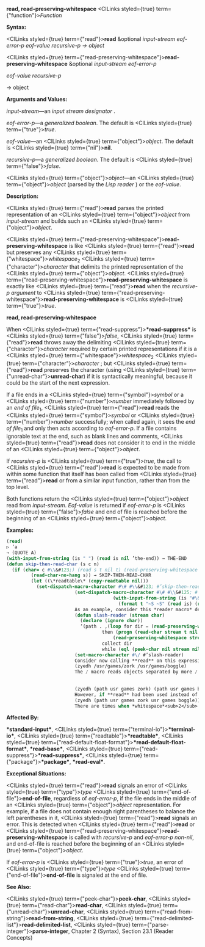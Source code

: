 **read, read-preserving-whitespace** <ClLinks styled={true} term={"function"}><i>Function</i></ClLinks> 



**Syntax:** 



<ClLinks styled={true} term={"read"}><b>read</b></ClLinks> &amp;optional *input-stream eof-error-p eof-value recursive-p → object* 



<ClLinks styled={true} term={"read-preserving-whitespace"}><b>read-preserving-whitespace</b></ClLinks> &amp;optional *input-stream eof-error-p* 



*eof-value recursive-p* 



→ object 



**Arguments and Values:** 



*input-stream*—an *input stream designator* . 



*eof-error-p*—a *generalized boolean*. The default is <ClLinks styled={true} term={"true"}><i>true</i></ClLinks>. 



*eof-value*—an <ClLinks styled={true} term={"object"}><i>object</i></ClLinks>. The default is <ClLinks styled={true} term={"nil"}><b>nil</b></ClLinks>. 



*recursive-p*—a *generalized boolean*. The default is <ClLinks styled={true} term={"false"}><i>false</i></ClLinks>. 



<ClLinks styled={true} term={"object"}><i>object</i></ClLinks>—an <ClLinks styled={true} term={"object"}><i>object</i></ClLinks> (parsed by the *Lisp reader* ) or the *eof-value*. 



**Description:** 



<ClLinks styled={true} term={"read"}><b>read</b></ClLinks> parses the printed representation of an <ClLinks styled={true} term={"object"}><i>object</i></ClLinks> from *input-stream* and builds such an <ClLinks styled={true} term={"object"}><i>object</i></ClLinks>. 



<ClLinks styled={true} term={"read-preserving-whitespace"}><b>read-preserving-whitespace</b></ClLinks> is like <ClLinks styled={true} term={"read"}><b>read</b></ClLinks> but preserves any <ClLinks styled={true} term={"whitespace"}><i>whitespace</i></ClLinks><sub>2</sub> <ClLinks styled={true} term={"character"}><i>character</i></ClLinks> that delimits the printed representation of the <ClLinks styled={true} term={"object"}><i>object</i></ClLinks>. <ClLinks styled={true} term={"read-preserving-whitespace"}><b>read-preserving-whitespace</b></ClLinks> is exactly like <ClLinks styled={true} term={"read"}><b>read</b></ClLinks> when the *recursive-p argument* to <ClLinks styled={true} term={"read-preserving-whitespace"}><b>read-preserving-whitespace</b></ClLinks> is <ClLinks styled={true} term={"true"}><i>true</i></ClLinks>. 







 



 



**read, read-preserving-whitespace** 



When <ClLinks styled={true} term={"read-suppress"}><b>\*read-suppress\*</b></ClLinks> is <ClLinks styled={true} term={"false"}><i>false</i></ClLinks>, <ClLinks styled={true} term={"read"}><b>read</b></ClLinks> throws away the delimiting <ClLinks styled={true} term={"character"}><i>character</i></ClLinks> required by certain printed representations if it is a <ClLinks styled={true} term={"whitespace"}><i>whitespace</i></ClLinks><sub>2</sub> <ClLinks styled={true} term={"character"}><i>character</i></ClLinks> ; but <ClLinks styled={true} term={"read"}><b>read</b></ClLinks> preserves the character (using <ClLinks styled={true} term={"unread-char"}><b>unread-char</b></ClLinks>) if it is syntactically meaningful, because it could be the start of the next expression. 



If a file ends in a <ClLinks styled={true} term={"symbol"}><i>symbol</i></ClLinks> or a <ClLinks styled={true} term={"number"}><i>number</i></ClLinks> immediately followed by an *end of file*<sub>1</sub>, <ClLinks styled={true} term={"read"}><b>read</b></ClLinks> reads the <ClLinks styled={true} term={"symbol"}><i>symbol</i></ClLinks> or <ClLinks styled={true} term={"number"}><i>number</i></ClLinks> successfully; when called again, it sees the *end of file*<sub>1</sub> and only then acts according to *eof-error-p*. If a file contains ignorable text at the end, such as blank lines and comments, <ClLinks styled={true} term={"read"}><b>read</b></ClLinks> does not consider it to end in the middle of an <ClLinks styled={true} term={"object"}><i>object</i></ClLinks>. 



If *recursive-p* is <ClLinks styled={true} term={"true"}><i>true</i></ClLinks>, the call to <ClLinks styled={true} term={"read"}><b>read</b></ClLinks> is expected to be made from within some function that itself has been called from <ClLinks styled={true} term={"read"}><b>read</b></ClLinks> or from a similar input function, rather than from the top level. 



Both functions return the <ClLinks styled={true} term={"object"}><i>object</i></ClLinks> read from *input-stream*. *Eof-value* is returned if *eof-error-p* is <ClLinks styled={true} term={"false"}><i>false</i></ClLinks> and end of file is reached before the beginning of an <ClLinks styled={true} term={"object"}><i>object</i></ClLinks>. 



**Examples:**
```lisp
(read) 
▷ ’a 
→ (QUOTE A) 
(with-input-from-string (is " ") (read is nil ’the-end)) → THE-END 
(defun skip-then-read-char (s c n) 
  (if (char= c #\\&#123;) (read s t nil t) (read-preserving-whitespace s)) 
	     (read-char-no-hang s)) → SKIP-THEN-READ-CHAR 
	     (let ((\*readtable\* (copy-readtable nil))) 
	       (set-dispatch-macro-character #\# #\\&#123; #’skip-then-read-char) 
					     (set-dispatch-macro-character #\# #\\&#125; #’skip-then-read-char) 
									   (with-input-from-string (is "#\&#123;123 x #\&#125;123 y") 
									     (format t "~S ~S" (read is) (read is)))) → #\x, #\Space, NIL 
					     As an example, consider this *reader macro* definition: 
					     (defun slash-reader (stream char) 
					       (declare (ignore char)) 
					       ‘(path . ,(loop for dir = (read-preserving-whitespace stream t nil t) 
							       then (progn (read-char stream t nil t) 
									   (read-preserving-whitespace stream t nil t)) 
							       collect dir 
							       while (eql (peek-char nil stream nil nil t) #\/)))) 
					     (set-macro-character #\/ #’slash-reader) 
					     Consider now calling **read** on this expression: 
					     (zyedh /usr/games/zork /usr/games/boggle) 
					     The / macro reads objects separated by more / characters; thus /usr/games/zork is intended to read as (path usr games zork). The entire example expression should therefore be read as 
					     
					     
					     (zyedh (path usr games zork) (path usr games boggle)) 
					     However, if **read** had been used instead of **read-preserving-whitespace**, then after the reading of the symbol zork, the following space would be discarded; the next call to **peek-char** would see the following /, and the loop would continue, producing this interpretation: 
					     (zyedh (path usr games zork usr games boggle)) 
					     There are times when *whitespace*<sub>2</sub> <sup>should be discarded. If a command interpreter takes single</sup> character commands, but occasionally reads an *object* then if the *whitespace*<sub>2</sub> after a *symbol* is not discarded it might be interpreted as a command some time later after the *symbol* had been read. 
```
**Affected By:** 



**\*standard-input\***, <ClLinks styled={true} term={"terminal-io"}><b>\*terminal-io\*</b></ClLinks>, <ClLinks styled={true} term={"readtable"}><b>\*readtable\*</b></ClLinks>, <ClLinks styled={true} term={"read-default-float-format"}><b>\*read-default-float-format\*</b></ClLinks>, **\*read-base\***, <ClLinks styled={true} term={"read-suppress"}><b>\*read-suppress\*</b></ClLinks>, <ClLinks styled={true} term={"package"}><b>\*package\*</b></ClLinks>, **\*read-eval\***. 



**Exceptional Situations:** 



<ClLinks styled={true} term={"read"}><b>read</b></ClLinks> signals an error of <ClLinks styled={true} term={"type"}><i>type</i></ClLinks> <ClLinks styled={true} term={"end-of-file"}><b>end-of-file</b></ClLinks>, regardless of *eof-error-p*, if the file ends in the middle of an <ClLinks styled={true} term={"object"}><i>object</i></ClLinks> representation. For example, if a file does not contain enough right parentheses to balance the left parentheses in it, <ClLinks styled={true} term={"read"}><b>read</b></ClLinks> signals an error. This is detected when <ClLinks styled={true} term={"read"}><b>read</b></ClLinks> or <ClLinks styled={true} term={"read-preserving-whitespace"}><b>read-preserving-whitespace</b></ClLinks> is called with *recursive-p* and *eof-error-p non-nil*, and end-of-file is reached before the beginning of an <ClLinks styled={true} term={"object"}><i>object</i></ClLinks>. 



If *eof-error-p* is <ClLinks styled={true} term={"true"}><i>true</i></ClLinks>, an error of <ClLinks styled={true} term={"type"}><i>type</i></ClLinks> <ClLinks styled={true} term={"end-of-file"}><b>end-of-file</b></ClLinks> is signaled at the end of file. 



**See Also:** 



<ClLinks styled={true} term={"peek-char"}><b>peek-char</b></ClLinks>, <ClLinks styled={true} term={"read-char"}><b>read-char</b></ClLinks>, <ClLinks styled={true} term={"unread-char"}><b>unread-char</b></ClLinks>, <ClLinks styled={true} term={"read-from-string"}><b>read-from-string</b></ClLinks>, <ClLinks styled={true} term={"read-delimited-list"}><b>read-delimited-list</b></ClLinks>, <ClLinks styled={true} term={"parse-integer"}><b>parse-integer</b></ClLinks>, Chapter 2 (Syntax), Section 23.1 (Reader Concepts) 



